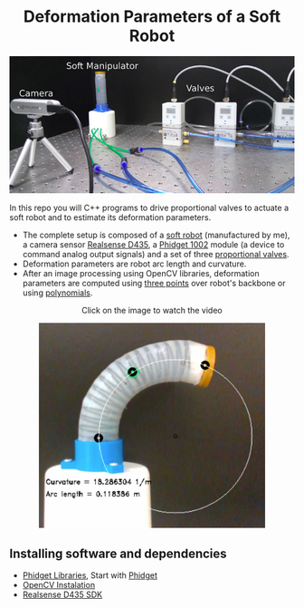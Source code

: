 <div align="center">
 
# Deformation Parameters of a Soft Robot

<img alt="Soft Robot Setup" src="https://github.com/SDyChristian/DeformationParameters_Project/blob/main/Images/SetUp.png" width="600" />

</div>

In this repo you will C++ programs to drive proportional valves to actuate a soft robot and to estimate its deformation parameters. 
 - The complete setup is composed of a [soft robot](https://www.youtube.com/watch?v=eaKgIXw65vs) (manufactured by me), a camera sensor [Realsense D435](https://www.intelrealsense.com/depth-camera-d435/), a [Phidget 1002](https://www.phidgets.com/?prodid=1018#Using_Your_Own_Program) module (a device to command analog output signals) and a set of three [proportional valves](https://www.festo.com/tw/en/a/557776/).
 - Deformation parameters are robot arc length and curvature.
 - After an image processing using OpenCV libraries, deformation parameters are computed using [three points](https://github.com/SDyChristian/DeformationParameters_Project/tree/main/ParametersBy3Points) over robot's backbone or using [polynomials](https://github.com/SDyChristian/DeformationParameters_Project/tree/main/ParametersByPolynomials). 

<div align="center">

Click on the image to watch the video
<br> 

[<img alt="Deformation Parameters" src="https://github.com/SDyChristian/DeformationParameters_Project/blob/main/Images/Def_Parameters.PNG" width="400" />](https://www.youtube.com/watch?v=g2lw66Rl5O8)

</div>



## Installing software and dependencies
 - [Phidget Libraries](https://www.phidgets.com/docs/OS_-_Windows), Start with [Phidget](https://www.phidgets.com/docs/Phidget_Programming_Basics)
 - [OpenCV Instalation](https://docs.opencv.org/4.x/df/d65/tutorial_table_of_content_introduction.html)
 - [Realsense D435 SDK](https://www.intelrealsense.com/sdk-2/)



